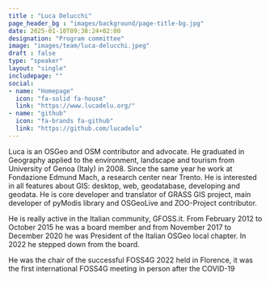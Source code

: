 ```yaml
---
title : "Luca Delucchi"
page_header_bg : "images/background/page-title-bg.jpg"
date: 2025-01-10T09:38:24+02:00
designation: "Program committee"
image: "images/team/luca-delucchi.jpeg"
draft : false
type: "speaker"
layout: "single"
includepage: ""
social:
- name: "Homepage"
  icon: "fa-solid fa-house"
  link: "https://www.lucadelu.org/"
- name: "github"
  icon: "fa-brands fa-github"
  link: "https://github.com/lucadelu"
---
```


Luca is an OSGeo and OSM contributor and advocate. He graduated in
Geography applied to the environment, landscape and tourism from
University of Genoa (Italy) in 2008. Since the same year he work at
Fondazione Edmund Mach, a research center near Trento. He is
interested in all features about GIS: desktop, web, geodatabase,
developing and geodata. He is core developer and translator of GRASS
GIS project, main developer of pyModis library and OSGeoLive and
ZOO-Project contributor.

He is really active in the Italian community, GFOSS.it. From February
2012 to October 2015 he was a board member and from November 2017 to
December 2020 he was President of the Italian OSGeo local chapter. In
2022 he stepped down from the board.

He was the chair of the successful FOSS4G 2022 held in Florence, it
was the first international FOSS4G meeting in person after the
COVID-19
